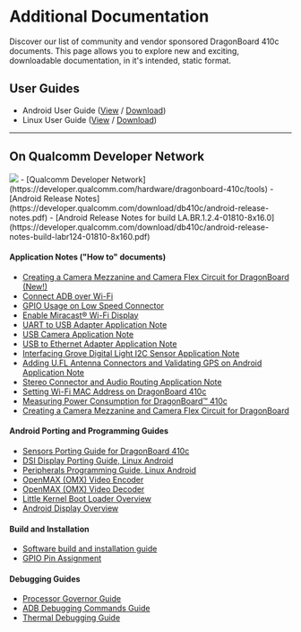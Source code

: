 # Additional Documentation

Discover our list of community and vendor sponsored DragonBoard 410c documents. This page allows you to explore new and exciting, downloadable documentation, in it's intended, static format.

## User Guides

- Android User Guide ([View](https://github.com/96boards/documentation/blob/master/ConsumerEdition/DragonBoard-410c/AdditionalDocs/AndroidUserGuide_DragonBoard.pdf) / [Download](https://github.com/96boards/documentation/raw/master/ConsumerEdition/DragonBoard-410c/AdditionalDocs/AndroidUserGuide_DragonBoard.pdf))
- Linux User Guide ([View](https://github.com/96boards/documentation/blob/master/ConsumerEdition/DragonBoard-410c/AdditionalDocs/LinuxUserGuide_DragonBoard.pdf) / [Download](https://github.com/96boards/documentation/raw/master/ConsumerEdition/DragonBoard-410c/AdditionalDocs/LinuxUserGuide_DragonBoard.pdf))

***

## On Qualcomm Developer Network
<img src="http://www.96boards.org/wp-content/uploads/2015/06/QDN-H-RGB-72ppi.gif" data-canonical-src="http://www.96boards.org/wp-content/uploads/2015/06/QDN-H-RGB-72ppi.gif" aligh="right" />
- [Qualcomm Developer Network](https://developer.qualcomm.com/hardware/dragonboard-410c/tools)
- [Android Release Notes](https://developer.qualcomm.com/download/db410c/android-release-notes.pdf)
- [Android Release Notes for build LA.BR.1.2.4-01810-8x16.0](https://developer.qualcomm.com/download/db410c/android-release-notes-build-labr124-01810-8x160.pdf)

#### Application Notes ("How to" documents)

- [Creating a Camera Mezzanine and Camera Flex Circuit for DragonBoard (New!)](https://developer.qualcomm.com/download/db410c/creating-camera-mezzanine-and-camera-flex-circuit-dragonboard.pdf)
- [Connect ADB over Wi-Fi](https://developer.qualcomm.com/download/db410c/adb-over-wi-fi-application-note.pdf)
- [GPIO Usage on Low Speed Connector](https://developer.qualcomm.com/download/db410c/gpio-usage-low-speed-connector-application-note.pdf)
- [Enable Miracast® Wi-Fi Display](https://developer.qualcomm.com/download/db410c/miracast-wi-fi-display-application-note.pdf)
- [UART to USB Adapter Application Note](https://developer.qualcomm.com/download/db410c/uart-usb-adapter-application-note.pdf)
- [USB Camera Application Note](https://developer.qualcomm.com/download/db410c/usb-camera-application-note.pdf)
- [USB to Ethernet Adapter Application Note](https://developer.qualcomm.com/download/db410c/usb-ethernet-adapter-application-note.pdf)
- [Interfacing Grove Digital Light I2C Sensor Application Note](https://developer.qualcomm.com/download/db410c/interfacing-grove-digital-light-i2c-sensor-application-note.pdf)
- [Adding U.FL Antenna Connectors and Validating GPS on Android Application Note](https://developer.qualcomm.com/download/db410c/adding-ufl-antenna-connectors-and-validating-gps-android-application-note.pdf)
- [Stereo Connector and Audio Routing Application Note](https://developer.qualcomm.com/download/db410c/stereo-connector-and-audio-routing-application-note.pdf)
- [Setting Wi-Fi MAC Address on DragonBoard 410c](https://developer.qualcomm.com/download/db410c/setting-wi-fi-mac-address.pdf)
- [Measuring Power Consumption for DragonBoard™ 410c](https://developer.qualcomm.com/download/db410c/power-measurement-appnote.pdf)
- [Creating a Camera Mezzanine and Camera Flex Circuit for DragonBoard](https://developer.qualcomm.com/download/db410c/creating-camera-mezzanine-and-camera-flex-circuit-dragonboard.pdf)

#### Android Porting and Programming Guides

- [Sensors Porting Guide for DragonBoard 410c](https://developer.qualcomm.com/download/db410c/sensors-porting-guide-dragonboard-410c.pdf)
- [DSI Display Porting Guide, Linux Android](https://developer.qualcomm.com/download/db410c/dsi-display-porting-guide-linux-android.pdf)
- [Peripherals Programming Guide, Linux Android](https://developer.qualcomm.com/download/db410c/peripherals-programming-guide-linux-android.pdf)
- [OpenMAX (OMX) Video Encoder](https://developer.qualcomm.com/download/db410c/openmax-omx-video-encoder.pdf)
- [OpenMAX (OMX) Video Decoder](https://developer.qualcomm.com/download/db410c/openmax-omx-video-decoder.pdf)
- [Little Kernel Boot Loader Overview](https://developer.qualcomm.com/download/db410c/little-kernel-boot-loader-overview.pdf)
- [Android Display Overview](https://developer.qualcomm.com/download/db410c/android-display-overview.pdf)

#### Build and Installation

- [Software build and installation guide](https://developer.qualcomm.com/download/db410c/linux-android-software-build-and-installation-guide.pdf)
- [GPIO Pin Assignment](https://developer.qualcomm.com/download/db410c/gpio-pin-assignment.pdf)


#### Debugging Guides

- [Processor Governor Guide](https://developer.qualcomm.com/download/db410c/processor-governor-guide-qualcomm-snapdragon-410.pdf)
- [ADB Debugging Commands Guide](https://developer.qualcomm.com/download/db410c/adb-commands-guide.pdf)
- [Thermal Debugging Guide](https://developer.qualcomm.com/download/db410c/thermal-debugging-guide-dragonboard-410c.pdf)
